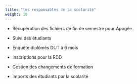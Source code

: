 ```yaml
---
title: "les responsables de la scolarité"
weight: 10
---
```


- Récupération des fichiers de fin de semestre pour Apogée

- Suivi des étudiants

- Enquête diplômés DUT à 6 mois

- Inscriptions pour la RDD

- Gestion des changements de formation

- Imports des étudiants par la scolarité